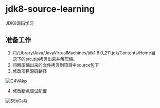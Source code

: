 # jdk8-source-learning

JDK8源码学习

## 准备工作

1. 将/Library/Java/JavaVirtualMachines/jdk1.8.0_211.jdk/Contents/Home目录下的src.zip拷贝出来并解压缩。
2. 将解压缩出来的文件拷贝到项目中source包下
3. 修改项目源码路径

![C4VAkp](https://image.hualihai.cn/blog/C4VAkp.png)

4. 修改断点调试配置

![SEoCaQ](https://image.hualihai.cn/blog/SEoCaQ.png)